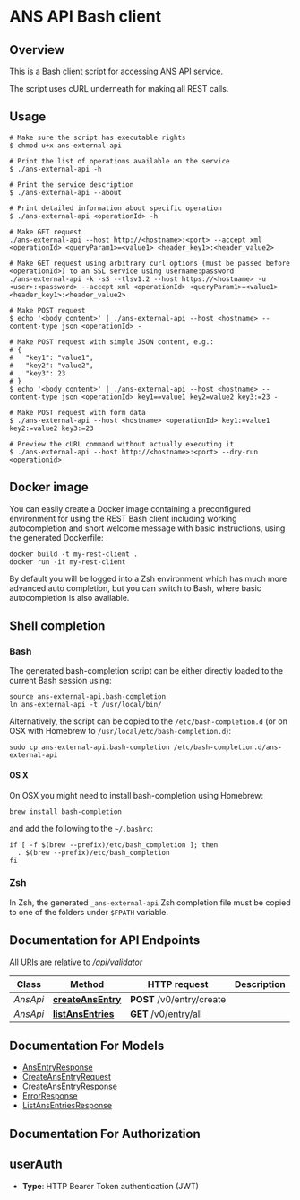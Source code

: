 # ANS API Bash client

## Overview

This is a Bash client script for accessing ANS API service.

The script uses cURL underneath for making all REST calls.

## Usage

```shell
# Make sure the script has executable rights
$ chmod u+x ans-external-api

# Print the list of operations available on the service
$ ./ans-external-api -h

# Print the service description
$ ./ans-external-api --about

# Print detailed information about specific operation
$ ./ans-external-api <operationId> -h

# Make GET request
./ans-external-api --host http://<hostname>:<port> --accept xml <operationId> <queryParam1>=<value1> <header_key1>:<header_value2>

# Make GET request using arbitrary curl options (must be passed before <operationId>) to an SSL service using username:password
./ans-external-api -k -sS --tlsv1.2 --host https://<hostname> -u <user>:<password> --accept xml <operationId> <queryParam1>=<value1> <header_key1>:<header_value2>

# Make POST request
$ echo '<body_content>' | ./ans-external-api --host <hostname> --content-type json <operationId> -

# Make POST request with simple JSON content, e.g.:
# {
#   "key1": "value1",
#   "key2": "value2",
#   "key3": 23
# }
$ echo '<body_content>' | ./ans-external-api --host <hostname> --content-type json <operationId> key1==value1 key2=value2 key3:=23 -

# Make POST request with form data
$ ./ans-external-api --host <hostname> <operationId> key1:=value1 key2:=value2 key3:=23

# Preview the cURL command without actually executing it
$ ./ans-external-api --host http://<hostname>:<port> --dry-run <operationid>

```

## Docker image

You can easily create a Docker image containing a preconfigured environment
for using the REST Bash client including working autocompletion and short
welcome message with basic instructions, using the generated Dockerfile:

```shell
docker build -t my-rest-client .
docker run -it my-rest-client
```

By default you will be logged into a Zsh environment which has much more
advanced auto completion, but you can switch to Bash, where basic autocompletion
is also available.

## Shell completion

### Bash

The generated bash-completion script can be either directly loaded to the current Bash session using:

```shell
source ans-external-api.bash-completion
ln ans-external-api -t /usr/local/bin/
```

Alternatively, the script can be copied to the `/etc/bash-completion.d` (or on OSX with Homebrew to `/usr/local/etc/bash-completion.d`):

```shell
sudo cp ans-external-api.bash-completion /etc/bash-completion.d/ans-external-api
```

#### OS X

On OSX you might need to install bash-completion using Homebrew:

```shell
brew install bash-completion
```

and add the following to the `~/.bashrc`:

```shell
if [ -f $(brew --prefix)/etc/bash_completion ]; then
  . $(brew --prefix)/etc/bash_completion
fi
```

### Zsh

In Zsh, the generated `_ans-external-api` Zsh completion file must be copied to one of the folders under `$FPATH` variable.

## Documentation for API Endpoints

All URIs are relative to */api/validator*

Class | Method | HTTP request | Description
------------ | ------------- | ------------- | -------------
*AnsApi* | [**createAnsEntry**](docs/AnsApi.md#createansentry) | **POST** /v0/entry/create | 
*AnsApi* | [**listAnsEntries**](docs/AnsApi.md#listansentries) | **GET** /v0/entry/all | 


## Documentation For Models

 - [AnsEntryResponse](docs/AnsEntryResponse.md)
 - [CreateAnsEntryRequest](docs/CreateAnsEntryRequest.md)
 - [CreateAnsEntryResponse](docs/CreateAnsEntryResponse.md)
 - [ErrorResponse](docs/ErrorResponse.md)
 - [ListAnsEntriesResponse](docs/ListAnsEntriesResponse.md)


## Documentation For Authorization


## userAuth


- **Type**: HTTP Bearer Token authentication (JWT)


